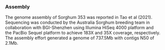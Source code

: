### Assembly
The genome assembly of Sorghum 353 was reported in Tao et al (2021). Sequencing was conducted by the Australia Sorghum breeding team in collaboration with BGI-Shenzhen using Illumina HiSeq 4000 platform and the PacBio Sequel platform to achieve 183X and 35X coverage, respectively. The assembly effort generated a genome of 737.5Mb with contigs N50 of 2.1Mb.
